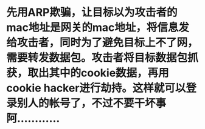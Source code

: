 # 先用ARP欺骗，让目标以为攻击者的mac地址是网关的mac地址，将信息发给攻击者，同时为了避免目标上不了网，需要转发数据包。攻击者将目标数据包抓获，取出其中的cookie数据，再用cookie hacker进行劫持。这样就可以登录别人的帐号了，不过不要干坏事阿…………
